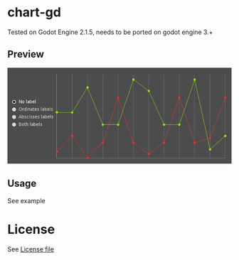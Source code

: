 # chart-gd

Tested on Godot Engine 2.1.5, needs to be ported on godot engine 3.+

## Preview

![Demo](./assets/charts.gif "Example")

## Usage

See example

# License

See [License file](./LICENSE)